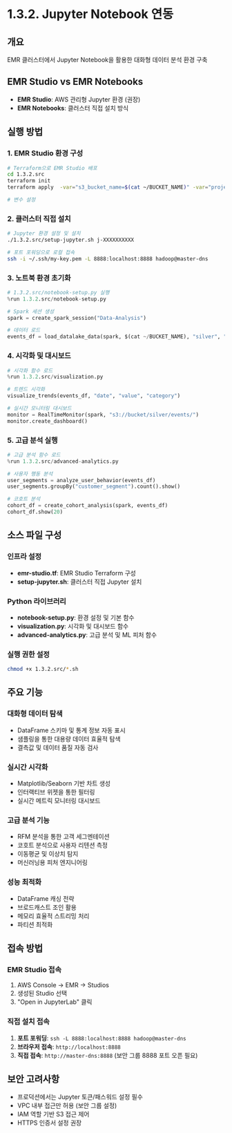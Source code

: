 # 1.3.2. Jupyter Notebook 연동

## 개요
EMR 클러스터에서 Jupyter Notebook을 활용한 대화형 데이터 분석 환경 구축

## EMR Studio vs EMR Notebooks
* **EMR Studio**: AWS 관리형 Jupyter 환경 (권장)
* **EMR Notebooks**: 클러스터 직접 설치 방식

## 실행 방법

### 1. EMR Studio 환경 구성
```bash
# Terraform으로 EMR Studio 배포
cd 1.3.2.src
terraform init
terraform apply  -var="s3_bucket_name=$(cat ~/BUCKET_NAME)" -var="project_name=bigdata-pipeline" -auto-approve

# 변수 설정
```

### 2. 클러스터 직접 설치
```bash
# Jupyter 환경 설정 및 설치
./1.3.2.src/setup-jupyter.sh j-XXXXXXXXXX

# 포트 포워딩으로 로컬 접속
ssh -i ~/.ssh/my-key.pem -L 8888:localhost:8888 hadoop@master-dns
```

### 3. 노트북 환경 초기화
```python
# 1.3.2.src/notebook-setup.py 실행
%run 1.3.2.src/notebook-setup.py

# Spark 세션 생성
spark = create_spark_session("Data-Analysis")

# 데이터 로드
events_df = load_datalake_data(spark, $(cat ~/BUCKET_NAME), "silver", "events")
```

### 4. 시각화 및 대시보드
```python
# 시각화 함수 로드
%run 1.3.2.src/visualization.py

# 트렌드 시각화
visualize_trends(events_df, "date", "value", "category")

# 실시간 모니터링 대시보드
monitor = RealTimeMonitor(spark, "s3://bucket/silver/events/")
monitor.create_dashboard()
```

### 5. 고급 분석 실행
```python
# 고급 분석 함수 로드
%run 1.3.2.src/advanced-analytics.py

# 사용자 행동 분석
user_segments = analyze_user_behavior(events_df)
user_segments.groupBy("customer_segment").count().show()

# 코호트 분석
cohort_df = create_cohort_analysis(spark, events_df)
cohort_df.show(20)
```

## 소스 파일 구성

### 인프라 설정
* **emr-studio.tf**: EMR Studio Terraform 구성
* **setup-jupyter.sh**: 클러스터 직접 Jupyter 설치

### Python 라이브러리
* **notebook-setup.py**: 환경 설정 및 기본 함수
* **visualization.py**: 시각화 및 대시보드 함수
* **advanced-analytics.py**: 고급 분석 및 ML 피처 함수

### 실행 권한 설정
```bash
chmod +x 1.3.2.src/*.sh
```

## 주요 기능

### 대화형 데이터 탐색
* DataFrame 스키마 및 통계 정보 자동 표시
* 샘플링을 통한 대용량 데이터 효율적 탐색
* 결측값 및 데이터 품질 자동 검사

### 실시간 시각화
* Matplotlib/Seaborn 기반 차트 생성
* 인터랙티브 위젯을 통한 필터링
* 실시간 메트릭 모니터링 대시보드

### 고급 분석 기능
* RFM 분석을 통한 고객 세그멘테이션
* 코호트 분석으로 사용자 리텐션 측정
* 이동평균 및 이상치 탐지
* 머신러닝용 피처 엔지니어링

### 성능 최적화
* DataFrame 캐싱 전략
* 브로드캐스트 조인 활용
* 메모리 효율적 스트리밍 처리
* 파티션 최적화

## 접속 방법

### EMR Studio 접속
1. AWS Console → EMR → Studios
2. 생성된 Studio 선택
3. "Open in JupyterLab" 클릭

### 직접 설치 접속
1. **포트 포워딩**: `ssh -L 8888:localhost:8888 hadoop@master-dns`
2. **브라우저 접속**: `http://localhost:8888`
3. **직접 접속**: `http://master-dns:8888` (보안 그룹 8888 포트 오픈 필요)

## 보안 고려사항
* 프로덕션에서는 Jupyter 토큰/패스워드 설정 필수
* VPC 내부 접근만 허용 (보안 그룹 설정)
* IAM 역할 기반 S3 접근 제어
* HTTPS 인증서 설정 권장
